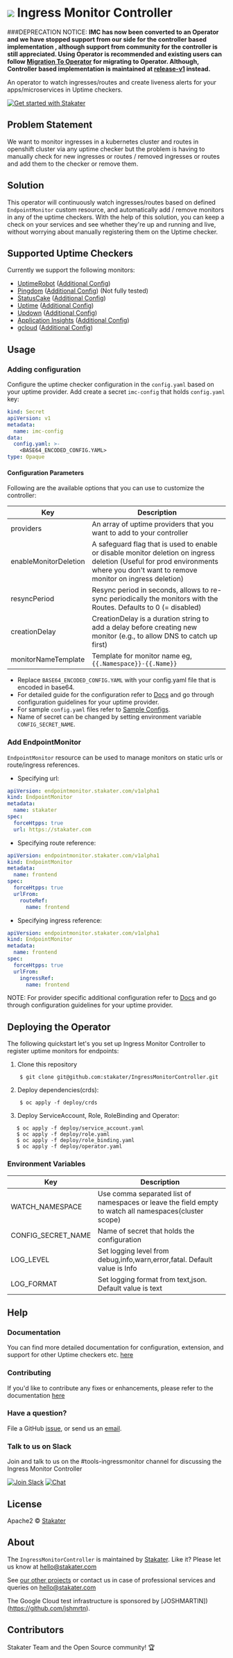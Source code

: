 # ![](assets/web/IMC-round-100px.png) Ingress Monitor Controller

###DEPRECATION NOTICE: 
**IMC has now been converted to an Operator and we have stopped support from our side for the controller based implementation
, although support from community for the controller is still appreciated. Using Operator is recommended and existing users can follow
[Migration To Operator](./docs/migration-guide.md) for migrating to Operator. Although, Controller based implementation is maintained at [release-v1](https://github.com/stakater/IngressMonitorController/tree/release-v1) instead.**


An operator to watch ingresses/routes and create liveness alerts for your apps/microservices in Uptime checkers.

[![Get started with Stakater](https://stakater.github.io/README/stakater-github-banner.png)](http://stakater.com/?utm_source=IngressMonitorController&utm_medium=github)

## Problem Statement

We want to monitor ingresses in a kubernetes cluster and routes in openshift cluster via any uptime checker but the problem is having to manually check for new ingresses or routes / removed ingresses or routes and add them to the checker or remove them.

## Solution

This operator will continuously watch ingresses/routes based on defined `EndpointMonitor` custom resource, and 
automatically add / remove monitors in any of the uptime checkers. With the help of this solution, you can keep a check
 on your services and see whether they're up and running and live, without worrying about manually registering them on
  the Uptime checker.

## Supported Uptime Checkers

Currently we support the following monitors:

- [UptimeRobot](https://uptimerobot.com) ([Additional Config](docs/uptimerobot-configuration.md))
- [Pingdom](https://pingdom.com) ([Additional Config](docs/pingdom-configuration.md)) (Not fully tested)
- [StatusCake](https://www.statuscake.com) ([Additional Config](docs/statuscake-configuration.md))
- [Uptime](http://uptime.com) ([Additional Config](docs/uptime-configurations.md))
- [Updown](https://updown.io/) ([Additional Config](docs/updown-configuration.md))
- [Application Insights](https://docs.microsoft.com/en-us/azure/azure-monitor/app/monitor-web-app-availability) ([Additional Config](docs/appinsights-configuration.md))
- [gcloud](https://cloud.google.com/monitoring/uptime-checks) ([Additional Config](docs/gcloud-configuration.md))

## Usage

### Adding configuration

Configure the uptime checker configuration in the `config.yaml` based on your uptime provider. Add create a secret 
`imc-config` that holds `config.yaml` key:

```yaml
kind: Secret
apiVersion: v1
metadata:
  name: imc-config
data:
  config.yaml: >-
    <BASE64_ENCODED_CONFIG.YAML>
type: Opaque
```

#### Configuration Parameters

Following are the available options that you can use to customize the controller:

| Key                   |Description                                                                    |
|-----------------------|-------------------------------------------------------------------------------|
| providers             | An array of uptime providers that you want to add to your controller          |
| enableMonitorDeletion | A safeguard flag that is used to enable or disable monitor deletion on ingress deletion (Useful for prod environments where you don't want to remove monitor on ingress deletion) |
| resyncPeriod          | Resync period in seconds, allows to re-sync periodically the monitors with the Routes. Defaults to 0 (= disabled) |
| creationDelay        | CreationDelay is a duration string to add a delay before creating new monitor (e.g., to allow DNS to catch up first) |
| monitorNameTemplate    | Template for monitor name eg, `{{.Namespace}}-{{.Name}}`          |  


- Replace `BASE64_ENCODED_CONFIG.YAML` with your config.yaml file that is encoded in base64. 
- For detailed guide for the configuration refer to [Docs](./docs) and go through configuration guidelines for your uptime provider.
- For sample `config.yaml` files refer to [Sample Configs](examples/configs).
- Name of secret can be changed by setting environment variable `CONFIG_SECRET_NAME`.

### Add EndpointMonitor

`EndpointMonitor` resource can be used to manage monitors on static urls or route/ingress references.

- Specifying url:

```yaml
apiVersion: endpointmonitor.stakater.com/v1alpha1
kind: EndpointMonitor
metadata:
  name: stakater
spec:
  forceHtpps: true
  url: https://stakater.com
```

- Specifying route reference:

```yaml
apiVersion: endpointmonitor.stakater.com/v1alpha1
kind: EndpointMonitor
metadata:
  name: frontend
spec:
  forceHtpps: true
  urlFrom:
    routeRef:
      name: frontend
```

- Specifying ingress reference:

```yaml
apiVersion: endpointmonitor.stakater.com/v1alpha1
kind: EndpointMonitor
metadata:
  name: frontend
spec:
  forceHtpps: true
  urlFrom:
    ingressRef:
      name: frontend
```

NOTE: For provider specific additional configuration refer to [Docs](./docs) and go through configuration guidelines for your uptime provider.

## Deploying the Operator

The following quickstart let's you set up Ingress Monitor Controller to register uptime monitors for endpoints:

1) Clone this repository
```terminal
    $ git clone git@github.com:stakater/IngressMonitorController.git
```

2) Deploy dependencies(crds):
```terminal
    $ oc apply -f deploy/crds
```
 
3) Deploy ServiceAccount, Role, RoleBinding and Operator:
```terminal
   $ oc apply -f deploy/service_account.yaml
   $ oc apply -f deploy/role.yaml
   $ oc apply -f deploy/role_binding.yaml
   $ oc apply -f deploy/operator.yaml
```

### Environment Variables

| Key                   |Description                                                                    |
|-----------------------|-------------------------------------------------------------------------------|
| WATCH_NAMESPACE             | Use comma separated list of namespaces or leave the field empty to watch all namespaces(cluster scope)          |
| CONFIG_SECRET_NAME | Name of secret that holds the configuration |
| LOG_LEVEL          | Set logging level from debug,info,warn,error,fatal. Default value is Info |
| LOG_FORMAT        | Set logging format from text,json. Default value is text |


## Help

### Documentation

You can find more detailed documentation for configuration, extension, and support for other Uptime checkers etc. [here](docs/Deploying-to-Kubernetes.md)

### Contributing

If you'd like to contribute any fixes or enhancements, please refer to the documentation [here](CONTRIBUTING.md)

### Have a question?

File a GitHub [issue](https://github.com/stakater/IngressMonitorController/issues), or send us an [email](mailto:hello@stakater.com).

### Talk to us on Slack

Join and talk to us on the #tools-ingressmonitor channel for discussing the Ingress Monitor Controller

[![Join Slack](https://stakater.github.io/README/stakater-join-slack-btn.png)](https://slack.stakater.com/)
[![Chat](https://stakater.github.io/README/stakater-chat-btn.png)](https://stakater.slack.com/messages/CA66MMYSE/)

## License

Apache2 © [Stakater](http://stakater.com)

## About

The `IngressMonitorController` is maintained by [Stakater][website]. Like it? Please let us know at <hello@stakater.com>

See [our other projects][community]
or contact us in case of professional services and queries on <hello@stakater.com>

[website]: http://stakater.com/
[community]: https://www.stakater.com/projects-overview.html

The Google Cloud test infrastructure is sponsored by [JOSHMARTIN])(https://github.com/jshmrtn).

## Contributors

Stakater Team and the Open Source community! :trophy:
